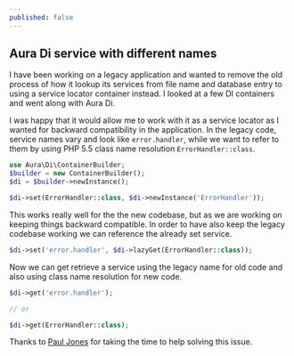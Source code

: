 ```yaml
---
published: false
---
```


## Aura Di service with different names

I have been working on a legacy application and wanted to remove the old process of how it lookup its services from file name and database entry to using a service locator container instead. I looked at a few DI containers and went along with Aura Di.

I was happy that it would allow me to work with it as a service locator as I wanted for backward compatibility in the application. In the legacy code, service names vary and look like `error.handler`, while we want to refer to them by using PHP 5.5 class name resolution `ErrorHandler::class`.

```php
use Aura\Di\ContainerBuilder;
$builder = new ContainerBuilder();
$di = $builder->newInstance();

$di->set(ErrorHandler::class, $di->newInstance('ErrorHandler'));
```

This works really well for the the new codebase, but as we are working on keeping things backward compatible. In order to have also keep the legacy codebase working we can reference the already set service.

```php
$di->set('error.handler', $di->lazyGet(ErrorHandler::class));
```

Now we can get retrieve a service using the legacy name for old code and also using class name resolution for new code.

```php
$di->get('error.handler');

// or

$di->get(ErrorHandler::class);
```

Thanks to [Paul Jones][pmjones] for taking the time to help solving this issue.

[pmjones]: https://twitter.com/pmjones